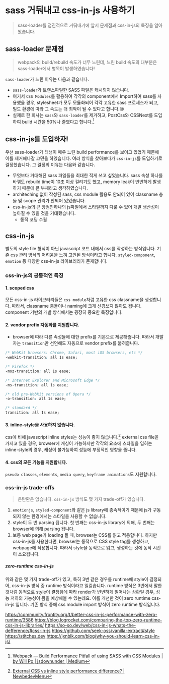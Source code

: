 # sass 거둬내고 css-in-js 사용하기

> sass-loader를 점진적으로 거둬내기에 앞서 문제점과 css-in-js의 특징을 알아 봤습니다.

## sass-loader 문제점

> webpack의 build/rebuild 속도가 너무 느린데, 느린 build 속도의 대부분은 sass-loader에서 병목이 발생하였습니다!

`sass-loader`가 느린 이유는 다음과 같습니다.

- `sass-loader`가 트랜스파일한 SASS 파일은 캐시되지 않습니다.
- 여기서 `CSS Modules`를 활용하여 각각의 component에서 Import하여 sass를 사용했을 경우, stylesheet가 모두 모듈화되어 각각 고유한 sass 프로세스가 되고, 빌드 환경에 따라 그 속도는 더 최악이 될 수 있다고 합니다.😢
- 실제로 한 회사는 `sass`와 `sass-loader`를 제거하고, PostCss와 CSSNext를 도입하여 build 시간을 50%나 줄였다고 합니다.[^1]

## css-in-js를 도입하자!

우선 sass-loader가 태생이 매우 느린 build performance를 보이고 있었기 때문에 이를 제거해나갈 고민을 하였습니다. 여러 방식을 찾아보다가 `css-in-js`를 도입하기로 결정했습니다. 그 결정의 이유는 다음와 같습니다.

- 무엇보다 거대해진 sass 파일들을 최대한 적게 쓰고 싶었습니다. sass 속성 하나를 바꿔도 rebuild time이 10초 이상 걸리기도 했고, memory leak이 빈번하게 발생하기 때문에 큰 부채라고 생각하였습니다.
- architeching 없이 작성된 sass, css module 활용도 안되어 있어 classname 충돌 및 scope 관리가 안되어 있었습니다.
- css-in-js의 큰 장점인하나의 js파일에서 스타일까지 다룰 수 있어 개발 생산성이 높아질 수 있을 것을 기대했습니다.
  - 동적 코딩 수월

## css-in-js

별도의 style file 형식이 아닌 javascript 코드 내에서 css를 작성하는 방식입니다.
기존 css 관리 방식의 어려움을 느껴 고안된 방식이라고 합니다.
`styled-component`, `emotion` 등 다양한 css-in-js 라이브러리가 존재합니다.

### css-in-js의 공통적인 특징

#### 1. scoped css

모든 css-in-js 라이브러리들은 `css module`처럼 고유한 css classname을 생성합니다.
따라서, classname 충돌이나 naming에 크게 신경쓰지 않아도 됩니다.
component 기반의 개발 방식에서는 굉장히 중요한 특징입니다.

#### 2. vendor prefix 자동화를 지원합니다.

- browser에 따라 다른 속성들에 대한 prefix를 기본으로 제공해줍니다. 따라서 개발자는 `transition`만 선언해도 자동으로 vendor prefix를 붙혀줍니다.

```css
/* WebKit browsers: Chrome, Safari, most iOS browsers, etc */
-webkit-transition: all 1s ease;

/* Firefox */
-moz-transition: all 1s ease;

/* Internet Explorer and Microsoft Edge */
-ms-transition: all 1s ease;

/* old pre-WebKit versions of Opera */
-o-transition: all 1s ease;

/* standard */
transition: all 1s ease;
```

#### 3. inline-style을 사용하지 않습니다.

css에 비해 javascript inline styles는 성능이 좋지 않습니다.[^2]
external css file을 가지고 있을 경우, browser에 캐싱이 가능하지만 각각의 요소에 스타일을 입히는 inline-style의 경우, 캐싱이 불가능하여 성능에 부정적인 영향을 줍니다.

#### 4. css의 모든 기능을 지원합니다.

`pseudo classes`, `elements`, `media query`, `keyframe animations`도 지원합니다.

### css-in-js trade-offs

> 은탄환은 없습니다. `css-in-js` 방식도 몇 가지 trade-off가 있습니다.

1. `emotionjs`, `styled-component`와 같은 js library에 종속적이기 때문에 js가 구동되지 않는 환경에서는 스타일을 사용할 수 없습니다.
2. style이 두 번 parsing 됩니다. 첫 번째는 css-in-js library에 의해, 두 번째는 browser에 의해 parsing 됩니다.
3. 보통 web page가 loading 될 때, browser는 CSS를 읽고 적용합니다. 하지만 css-in-js를 사용한다면, browser는 동적으로 CSS style tag를 생성하고, webpage에 적용합니다. 따라서 style을 동적으로 읽고, 생성하는 것에 동작 시간이 소요됩니다.

##### zero-runtime css-in-js

위와 같은 몇 가지 trade-off가 있고, 특히 3번 같은 경우를 runtime에 style이 결정되어, css-in-js 방식 중 runtime 방식이라고 일컫습니다.
runtime 방식은 3번에서 말한 것처럼 동적으로 style이 결정됨에 따라 render가 빈번하게 일어나는 상황일 경우, 성능 저하의 가능성이 큼을 예상해볼 수 있는데요.
이를 개선한 것이 zero runtime css-in-js 입니다. 기존 방식 중에 css module import 방식이 zero runtime 방식입니다.

https://community.frontity.org/t/better-css-in-js-performance-with-zero-runtime/3586
https://blog.logrocket.com/comparing-the-top-zero-runtime-css-in-js-libraries/
https://so-so.dev/web/css-in-js-whats-the-defference/#css-in-js
https://github.com/seek-oss/vanilla-extract#style
https://stitches.dev
https://jxnblk.com/blog/why-you-should-learn-css-in-js/

[^1]: [Webpack — Build Performance Pitfall of using SASS with CSS Modules | by Will Po | jsdownunder | Medium](https://medium.com/jsdownunder/webpack-build-performance-pitfall-of-using-sass-with-css-modules-ba32f89efdcb)
[^2]: [External CSS vs inline style performance difference? | NewbedevMenu](https://newbedev.com/external-css-vs-inline-style-performance-difference)
